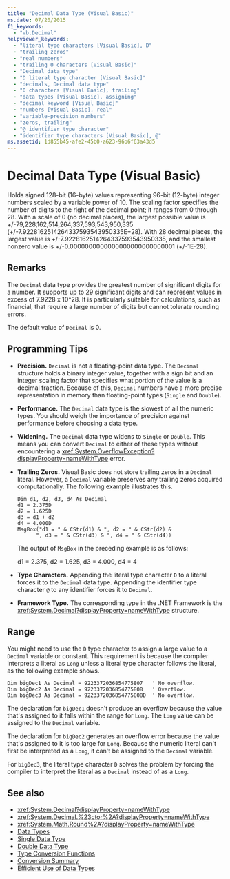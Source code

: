 ```yaml
---
title: "Decimal Data Type (Visual Basic)"
ms.date: 07/20/2015
f1_keywords: 
  - "vb.Decimal"
helpviewer_keywords: 
  - "literal type characters [Visual Basic], D"
  - "trailing zeros"
  - "real numbers"
  - "trailing 0 characters [Visual Basic]"
  - "Decimal data type"
  - "D literal type character [Visual Basic]"
  - "decimals, Decimal data type"
  - "0 characters [Visual Basic], trailing"
  - "data types [Visual Basic], assigning"
  - "decimal keyword [Visual Basic]"
  - "numbers [Visual Basic], real"
  - "variable-precision numbers"
  - "zeros, trailing"
  - "@ identifier type character"
  - "identifier type characters [Visual Basic], @"
ms.assetid: 1d855b45-afe2-45b0-a623-96b6f63a43d5
---
```

# Decimal Data Type (Visual Basic)
Holds signed 128-bit (16-byte) values representing 96-bit (12-byte) integer numbers scaled by a variable power of 10. The scaling factor specifies the number of digits to the right of the decimal point; it ranges from 0 through 28. With a scale of 0 (no decimal places), the largest possible value is +/-79,228,162,514,264,337,593,543,950,335 (+/-7.9228162514264337593543950335E+28). With 28 decimal places, the largest value is +/-7.9228162514264337593543950335, and the smallest nonzero value is +/-0.0000000000000000000000000001 (+/-1E-28).  
  
## Remarks  
 The `Decimal` data type provides the greatest number of significant digits for a number. It supports up to 29 significant digits and can represent values in excess of 7.9228 x 10^28. It is particularly suitable for calculations, such as financial, that require a large number of digits but cannot tolerate rounding errors.  
  
 The default value of `Decimal` is 0.  
  
## Programming Tips  
  
-   **Precision.** `Decimal` is not a floating-point data type. The `Decimal` structure holds a binary integer value, together with a sign bit and an integer scaling factor that specifies what portion of the value is a decimal fraction. Because of this, `Decimal` numbers have a more precise representation in memory than floating-point types (`Single` and `Double`).  
  
-   **Performance.** The `Decimal` data type is the slowest of all the numeric types. You should weigh the importance of precision against performance before choosing a data type.  
  
-   **Widening.** The `Decimal` data type widens to `Single` or `Double`. This means you can convert `Decimal` to either of these types without encountering a <xref:System.OverflowException?displayProperty=nameWithType> error.  
  
-   **Trailing Zeros.** Visual Basic does not store trailing zeros in a `Decimal` literal. However, a `Decimal` variable preserves any trailing zeros acquired computationally. The following example illustrates this.  
  
    ```  
    Dim d1, d2, d3, d4 As Decimal  
    d1 = 2.375D  
    d2 = 1.625D  
    d3 = d1 + d2  
    d4 = 4.000D  
    MsgBox("d1 = " & CStr(d1) & ", d2 = " & CStr(d2) &  
          ", d3 = " & CStr(d3) & ", d4 = " & CStr(d4))  
    ```  
  
     The output of `MsgBox` in the preceding example is as follows:  
  
     d1 = 2.375, d2 = 1.625, d3 = 4.000, d4 = 4  
  
-   **Type Characters.** Appending the literal type character `D` to a literal forces it to the `Decimal` data type. Appending the identifier type character `@` to any identifier forces it to `Decimal`.  
  
-   **Framework Type.** The corresponding type in the .NET Framework is the <xref:System.Decimal?displayProperty=nameWithType> structure.  
  
## Range  
 You might need to use the `D` type character to assign a large value to a `Decimal` variable or constant. This requirement is because the compiler interprets a literal as `Long` unless a literal type character follows the literal, as the following example shows.  
  
```  
Dim bigDec1 As Decimal = 9223372036854775807   ' No overflow.  
Dim bigDec2 As Decimal = 9223372036854775808   ' Overflow.  
Dim bigDec3 As Decimal = 9223372036854775808D  ' No overflow.  
```  
  
 The declaration for `bigDec1` doesn't produce an overflow because the value that's assigned to it falls within the range for `Long`. The `Long` value can be assigned to the `Decimal` variable.  
  
 The declaration for `bigDec2` generates an overflow error because the value that's assigned to it is too large for `Long`. Because the numeric literal can't first be interpreted as a `Long`, it can't be assigned to the `Decimal` variable.  
  
 For `bigDec3`, the literal type character `D` solves the problem by forcing the compiler to interpret the literal as a `Decimal` instead of as a `Long`.  
  
## See also
- <xref:System.Decimal?displayProperty=nameWithType>
- <xref:System.Decimal.%23ctor%2A?displayProperty=nameWithType>
- <xref:System.Math.Round%2A?displayProperty=nameWithType>
- [Data Types](../../../visual-basic/language-reference/data-types/index.md)
- [Single Data Type](../../../visual-basic/language-reference/data-types/single-data-type.md)
- [Double Data Type](../../../visual-basic/language-reference/data-types/double-data-type.md)
- [Type Conversion Functions](../../../visual-basic/language-reference/functions/type-conversion-functions.md)
- [Conversion Summary](../../../visual-basic/language-reference/keywords/conversion-summary.md)
- [Efficient Use of Data Types](../../../visual-basic/programming-guide/language-features/data-types/efficient-use-of-data-types.md)
